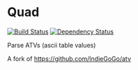 # Quad

[![Build Status](https://travis-ci.org/djbender/quad.svg?branch=master)](https://travis-ci.org/djbender/quad)
[![Dependency Status](https://gemnasium.com/djbender/quad.svg)](https://gemnasium.com/djbender/quad)

Parse ATVs (ascii table values)

A fork of https://github.com/IndieGoGo/atv
